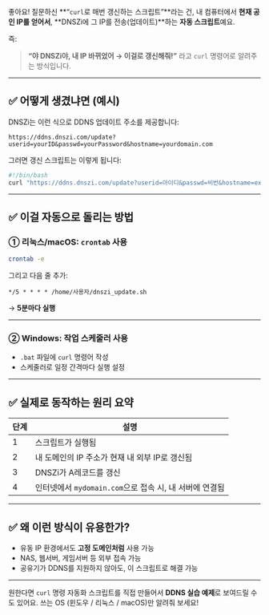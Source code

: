 좋아요! 질문하신 \*\*“`curl`로 매번 갱신하는 스크립트”\*\*라는 건,
내 컴퓨터에서 **현재 공인 IP를 얻어서**,
\*\*DNSZi에 그 IP를 전송(업데이트)\*\*하는 **자동 스크립트**예요.

즉:

> **“야 DNSZi야, 내 IP 바뀌었어 → 이걸로 갱신해줘!”**
> 라고 `curl` 명령어로 알려주는 방식입니다.

---

## ✅ 어떻게 생겼냐면 (예시)

DNSZi는 이런 식으로 DDNS 업데이트 주소를 제공합니다:

```
https://ddns.dnszi.com/update?userid=yourID&passwd=yourPassword&hostname=yourdomain.com
```

그러면 갱신 스크립트는 이렇게 됩니다:

```bash
#!/bin/bash
curl "https://ddns.dnszi.com/update?userid=아이디&passwd=비번&hostname=example.dnszi.com"
```

---

## ✅ 이걸 자동으로 돌리는 방법

### ① 리눅스/macOS: `crontab` 사용

```bash
crontab -e
```

그리고 다음 줄 추가:

```
*/5 * * * * /home/사용자/dnszi_update.sh
```

→ **5분마다 실행**

---

### ② Windows: 작업 스케줄러 사용

* `.bat` 파일에 `curl` 명령어 작성
* 스케줄러로 일정 간격마다 실행 설정

---

## ✅ 실제로 동작하는 원리 요약

| 단계 | 설명                                     |
| -- | -------------------------------------- |
| 1  | 스크립트가 실행됨                              |
| 2  | 내 도메인의 IP 주소가 현재 내 외부 IP로 갱신됨          |
| 3  | DNSZi가 A레코드를 갱신                        |
| 4  | 인터넷에서 `mydomain.com`으로 접속 시, 내 서버에 연결됨 |

---

## ✅ 왜 이런 방식이 유용한가?

* 유동 IP 환경에서도 **고정 도메인처럼** 사용 가능
* NAS, 웹서버, 게임서버 등 외부 접속 가능
* 공유기가 DDNS를 지원하지 않아도, 이 스크립트로 해결 가능

---

원한다면 `curl` 명령 자동화 스크립트를 직접 만들어서
**DDNS 실습 예제**로 보여드릴 수도 있어요.
쓰는 OS (윈도우 / 리눅스 / macOS)만 알려줘 보세요!
